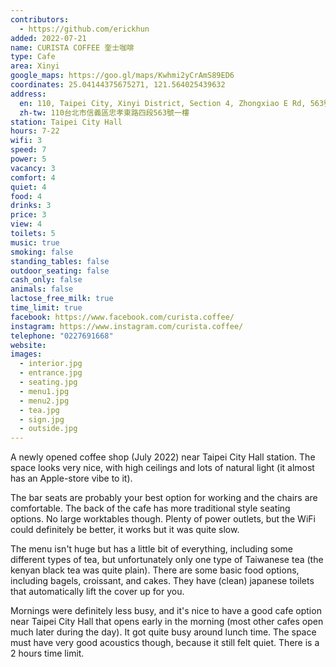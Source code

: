 ```yaml
---
contributors:
  - https://github.com/erickhun
added: 2022-07-21
name: CURISTA COFFEE 奎士咖啡
type: Cafe
area: Xinyi
google_maps: https://goo.gl/maps/Kwhmi2yCrAmS89ED6
coordinates: 25.04144375675271, 121.564025439632
address:
  en: 110, Taipei City, Xinyi District, Section 4, Zhongxiao E Rd, 563號一樓
  zh-tw: 110台北市信義區忠孝東路四段563號一樓
station: Taipei City Hall
hours: 7-22
wifi: 3
speed: 7
power: 5
vacancy: 3
comfort: 4
quiet: 4
food: 4
drinks: 3
price: 3
view: 4
toilets: 5
music: true
smoking: false
standing_tables: false
outdoor_seating: false
cash_only: false
animals: false
lactose_free_milk: true
time_limit: true
facebook: https://www.facebook.com/curista.coffee/
instagram: https://www.instagram.com/curista.coffee/
telephone: "0227691668"
website: 
images:
  - interior.jpg
  - entrance.jpg
  - seating.jpg
  - menu1.jpg
  - menu2.jpg
  - tea.jpg
  - sign.jpg
  - outside.jpg
---
```


A newly opened coffee shop (July 2022) near Taipei City Hall station. The space looks very nice, with high ceilings and lots of natural light (it almost has an Apple-store vibe to it).

The bar seats are probably your best option for working and the chairs are comfortable. The back of the cafe has more traditional style seating options. No large worktables though. Plenty of power outlets, but the WiFi could definitely be better, it works but it was quite slow.

The menu isn't huge but has a little bit of everything, including some different types of tea, but unfortunately only one type of Taiwanese tea (the kenyan black tea was quite plain). There are some basic food options, including bagels, croissant, and cakes. They have (clean) japanese toilets that automatically lift the cover up for you. 

Mornings were definitely less busy, and it's nice to have a good cafe option near Taipei City Hall that opens early in the morning (most other cafes open much later during the day). It got quite busy around lunch time. The space must have very good acoustics though, because it still felt quiet. There is a 2 hours time limit.

